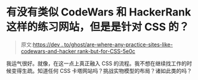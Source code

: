 # 有没有类似 CodeWars 和 HackerRank 这样的练习网站，但是是针对 CSS 的？

> 原文:[https://dev . to/ghost/are-where-any-practice-sites-like-codewars-and-hacker rank-but-for-CSS-5e0c](https://dev.to/ghost/are-there-any-practice-sites-like-codewars-and-hackerrank-but-for-css-5e0c)

我运气很好。就像，在这一点上真正融入 CSS 的流程。我不想在继续找工作的时候变得生疏。知道任何 CSS 卡塔网站吗？挑战实物模型的布局？诸如此类的吗？